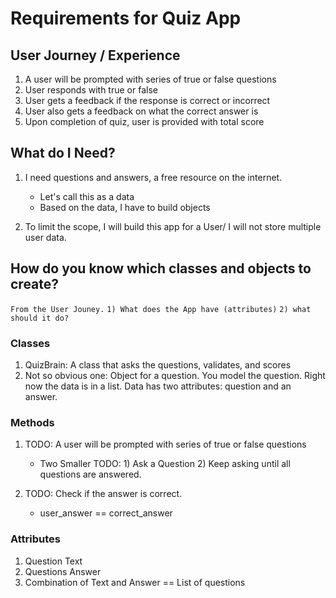 # Requirements for Quiz App

## User Journey / Experience 
1. A user will be prompted with series of true or false questions
2. User responds with true or false 
3. User gets a feedback if the response is correct or incorrect
4. User also gets a feedback on what the correct answer is
5. Upon completion of quiz, user is provided with total score

## What do I Need? 
1. I need questions and answers, a free resource on the internet. 
   * Let's call this as a data
    * Based on the data, I have to build objects 
    
2. To limit the scope, I will build this app for a User/ I will
not store multiple user data.
   

## How do you know which classes and objects to create?

``From the User Jouney.`` 
``1) What does the App have (attributes)`` 
``2) what should it do? ``

### Classes
1. QuizBrain: A class that asks the questions, validates, and scores
2. Not so obvious one: Object for a question. You model the question.
   Right now the data is in a list. Data has two attributes: question and an 
answer. 

### Methods
1. TODO: A user will be prompted with series of true or false questions
   * Two Smaller TODO: 1) Ask a Question 2) Keep asking until all questions are answered.
   
2. TODO: Check if the answer is correct.
   * user_answer == correct_answer
   
### Attributes
1. Question Text
2. Questions Answer
3. Combination of Text and Answer == List of questions